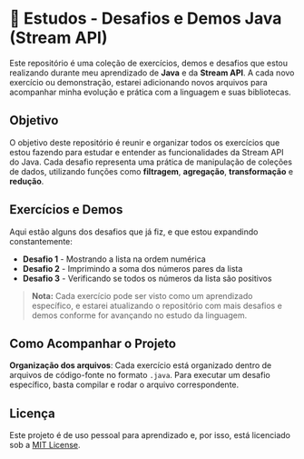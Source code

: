# 🚀 Estudos - Desafios e Demos Java (Stream API)

Este repositório é uma coleção de exercícios, demos e desafios que estou realizando durante meu aprendizado de **Java** e da **Stream API**. A cada novo exercício ou demonstração, estarei adicionando novos arquivos para acompanhar minha evolução e prática com a linguagem e suas bibliotecas.

## Objetivo

O objetivo deste repositório é reunir e organizar todos os exercícios que estou fazendo para estudar e entender as funcionalidades da Stream API do Java. Cada desafio representa uma prática de manipulação de coleções de dados, utilizando funções como **filtragem**, **agregação**, **transformação** e **redução**.

## Exercícios e Demos

Aqui estão alguns dos desafios que já fiz, e que estou expandindo constantemente:

* **Desafio 1** - Mostrando a lista na ordem numérica
* **Desafio 2** - Imprimindo a soma dos números pares da lista
* **Desafio 3** - Verificando se todos os números da lista são positivos

> **Nota:** Cada exercício pode ser visto como um aprendizado específico, e estarei atualizando o repositório com mais desafios e demos conforme for avançando no estudo da linguagem.

## Como Acompanhar o Projeto

**Organização dos arquivos**: Cada exercício está organizado dentro de arquivos de código-fonte no formato `.java`. Para executar um desafio específico, basta compilar e rodar o arquivo correspondente.

## Licença

Este projeto é de uso pessoal para aprendizado e, por isso, está licenciado sob a [MIT License](https://opensource.org/licenses/MIT).
